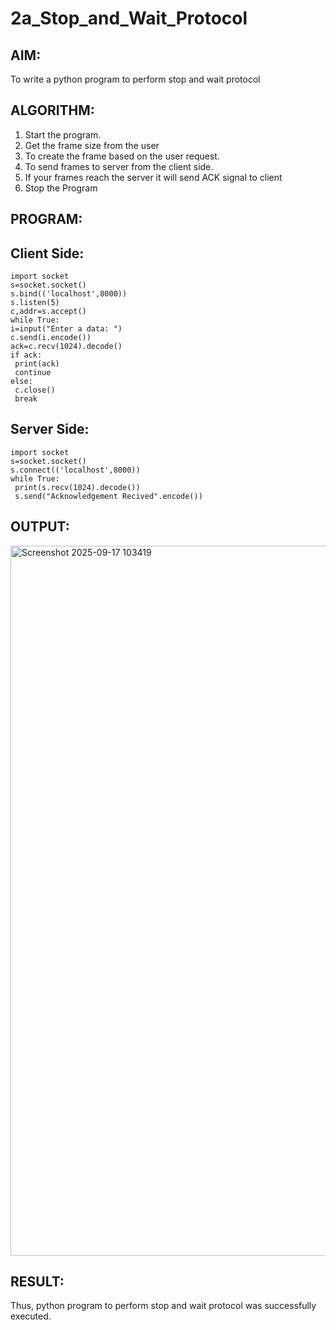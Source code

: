 # 2a_Stop_and_Wait_Protocol
## AIM:
To write a python program to perform stop and wait protocol
## ALGORITHM:
1. Start the program.
2. Get the frame size from the user
3. To create the frame based on the user request.
4. To send frames to server from the client side.
5. If your frames reach the server it will send ACK signal to client
6. Stop the Program
## PROGRAM:
## Client Side:
 ```
import socket 
s=socket.socket() 
s.bind(('localhost',8000)) 
s.listen(5) 
c,addr=s.accept()
while True:
 i=input("Enter a data: ")
 c.send(i.encode())
 ack=c.recv(1024).decode()
 if ack: 
  print(ack) 
  continue
 else: 
  c.close() 
  break
 ```
## Server Side:
```
import socket 
s=socket.socket() 
s.connect(('localhost',8000)) 
while True:
 print(s.recv(1024).decode())
 s.send("Acknowledgement Recived".encode())
```
## OUTPUT:
<img width="1917" height="1136" alt="Screenshot 2025-09-17 103419" src="https://github.com/user-attachments/assets/c625ded2-0608-4493-bd69-ba682db837ce" />

## RESULT:
Thus, python program to perform stop and wait protocol was successfully executed.
